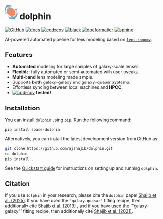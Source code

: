 # <img src="https://raw.githubusercontent.com/ajshajib/dolphin/efb2673646edd6c2d98963e9f4d08a9104d293c3/logo.png" alt="logo" width="40"/> dolphin

[![GitHub](https://github.com/ajshajib/dolphin/workflows/CI/badge.svg)](https://github.com/ajshajib/dolphin/actions)
[![docs](https://readthedocs.org/projects/dolphin-docs/badge/?version=latest)](https://dolphin-docs.readthedocs.io/en/latest/?badge=latest)
[![codecov](https://codecov.io/gh/ajshajib/dolphin/graph/badge.svg?token=WZVXZS9GF1)](https://codecov.io/gh/ajshajib/dolphin)
[![black](https://img.shields.io/badge/code%20style-black-000000.svg)](https://github.com/psf/black)
[![docformatter](https://img.shields.io/badge/%20formatter-docformatter-fedcba.svg)](https://github.com/PyCQA/docformatter)
[![sphinx](https://img.shields.io/badge/%20style-sphinx-0a507a.svg)](https://www.sphinx-doc.org/en/master/usage/index.html)

AI-powered automated pipeline for lens modeling based on
[`lenstronomy`](https://github.com/sibirrer/lenstronomy).

## Features
- **Automated** modeling for large samples of galaxy-scale lenses.
- **Flexible**: fully automated or semi-automated with user tweaks.
- **Multi-band** lens modeling made simple.
- Supports **both** galaxy–galaxy and galaxy–quasar systems.
- Effortless syncing between local machines and **HPCC**.
- [![codecov](https://codecov.io/gh/ajshajib/dolphin/graph/badge.svg?token=WZVXZS9GF1)](https://codecov.io/gh/ajshajib/dolphin) **tested!**

## Installation

You can install `dolphin` using `pip`. Run the following command:

```bash
pip install space-dolphin
```

Alternatively, you can install the latest development version from GitHub as:

```bash
git clone https://github.com/ajshajib/dolphin.git
cd dolphin
pip install .
```

See the [Quickstart guide](QUICKSTART.rst) for instructions on setting up and running `dolphin`.

## Citation

If you use `dolphin` in your research, please cite the `dolphin` paper [Shajib et al. (2025)](). If you have used the `"galaxy-quasar"` fitting recipe, then additionally cite [Shajib et al. (2019)
](https://ui.adsabs.harvard.edu/abs/2019MNRAS.483.5649S/abstract), and if you have used the `"galaxy-galaxy"' fitting recipe, then additionally cite [Shajib et al. (2021)](https://ui.adsabs.harvard.edu/abs/2021MNRAS.503.2380S/abstract).
